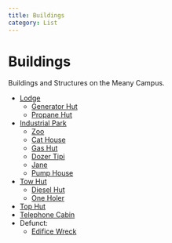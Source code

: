 ```yaml
---
title: Buildings
category: List
---
```

# Buildings

Buildings and Structures on the Meany Campus.

- [Lodge](Lodge)
    - [Generator Hut](Generator-Hut)
    - [Propane Hut](Propane-Hut)
- [Industrial Park](Industrial-Park)
    - [Zoo](Zoo)
    - [Cat House](Cat-House)
    - [Gas Hut](Gas-Hut)
    - [Dozer Tipi](Dozer-Tipi)
    - [Jane](Jane)
    - [Pump House](Pump-House)
- [Tow Hut](Tow-Hut)
    - [Diesel Hut](Diesel-Hut)
    - [One Holer](One-Holer)
- [Top Hut](Top-Hut)
- [Telephone Cabin](Telephone-Cabin)
- Defunct:
    - [Edifice Wreck](Edifice-Wreck)
